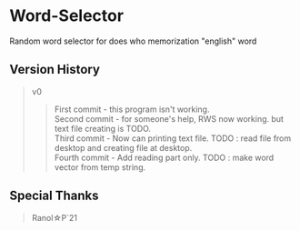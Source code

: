 # Word-Selector
Random word selector for does who memorization "english" word 

## Version History 
 > v0
 >> First commit - this program isn't working.  
 >> Second commit - for someone's help, RWS now working. but text file creating is TODO.  
 >> Third commit - Now can printing text file. TODO : read file from desktop and creating file at desktop.  
 >> Fourth commit - Add reading part only. TODO : make word vector from temp string.

## Special Thanks
 > Ranol☆P`21
